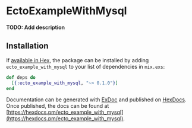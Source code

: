 # EctoExampleWithMysql

**TODO: Add description**

## Installation

If [available in Hex](https://hex.pm/docs/publish), the package can be installed
by adding `ecto_example_with_mysql` to your list of dependencies in `mix.exs`:

```elixir
def deps do
  [{:ecto_example_with_mysql, "~> 0.1.0"}]
end
```

Documentation can be generated with [ExDoc](https://github.com/elixir-lang/ex_doc)
and published on [HexDocs](https://hexdocs.pm). Once published, the docs can
be found at [https://hexdocs.pm/ecto_example_with_mysql](https://hexdocs.pm/ecto_example_with_mysql).

